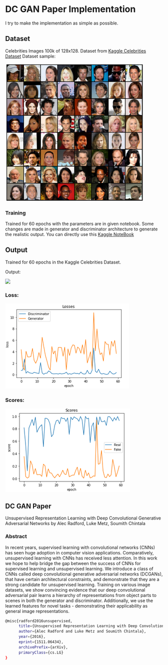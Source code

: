 # DC GAN Paper Implementation
I try to make the implementation as simple as possible. 

## Dataset
Celebrities Images 100k of 128x128. Dataset from [Kaggle Celebrities Dataset](https://www.kaggle.com/greg115/celebrities-100k)
Dataset sample:

![](images\celebrity_dataset_sample.png)

### Training
Trained for 60 epochs with the parameters are in given notebook. Some changes are made in generator and discriminator architecture to generate the realistic output. 
You can directly use this [Kaggle NoteBook](https://www.kaggle.com/sushant097/celebrity-face-generation)

## Output
Trained for 60 epochs in the Kaggle Celebrities Dataset. 


Output:

![](images/celebriti_new_60_epochs.gif)

### Loss:
![](images\losses.png)

### Scores:
![](images\scores.png)

## DC GAN Paper

Unsupervised Representation Learning with Deep Convolutional Generative Adversarial Networks by Alec Radford, Luke Metz, Soumith Chintala

### Abstract
In recent years, supervised learning with convolutional networks (CNNs) has seen huge adoption in computer vision applications. Comparatively, unsupervised learning with CNNs has received less attention. In this work we hope to help bridge the gap between the success of CNNs for supervised learning and unsupervised learning. We introduce a class of CNNs called deep convolutional generative adversarial networks (DCGANs), that have certain architectural constraints, and demonstrate that they are a strong candidate for unsupervised learning. Training on various image datasets, we show convincing evidence that our deep convolutional adversarial pair learns a hierarchy of representations from object parts to scenes in both the generator and discriminator. Additionally, we use the learned features for novel tasks - demonstrating their applicability as general image representations.


```bash
@misc{radford2016unsupervised,
      title={Unsupervised Representation Learning with Deep Convolutional Generative Adversarial Networks}, 
      author={Alec Radford and Luke Metz and Soumith Chintala},
      year={2016},
      eprint={1511.06434},
      archivePrefix={arXiv},
      primaryClass={cs.LG}
}

```